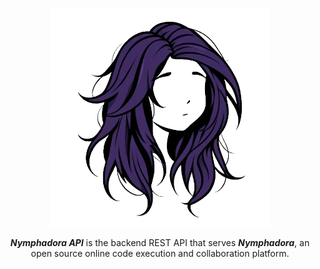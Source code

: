 <p align="center">
    <img alt="Nymphadora Logo" src="docs/img/logo.png" width=350 />
</p>

<p align="center">
    <strong><i>Nymphadora API</i></strong> is the backend REST API that serves <strong><i>Nymphadora</i></strong>, an open source online code execution and collaboration platform.
</p>
